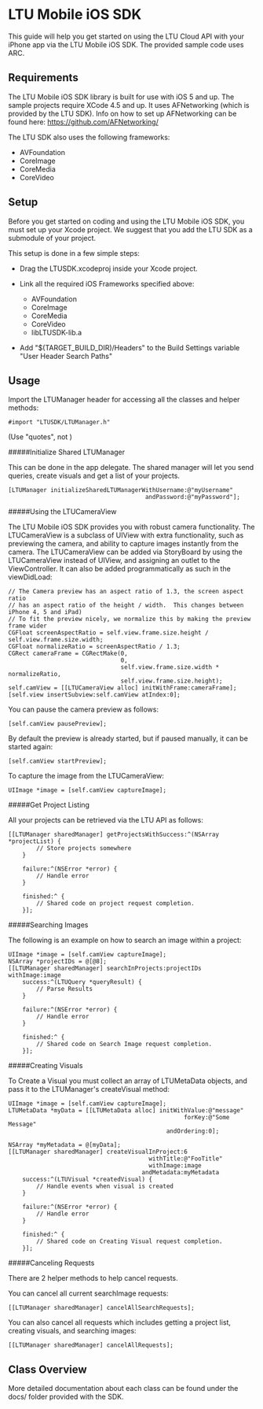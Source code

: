 LTU Mobile iOS SDK
==================

This guide will help you get started on using the LTU Cloud API with your iPhone
app via the LTU Mobile iOS SDK.  The provided sample code uses ARC.


Requirements
------------

The LTU Mobile iOS SDK library is built for use with iOS 5 and up.  The sample
projects require XCode 4.5 and up.  It uses AFNetworking (which is provided by
the LTU SDK).
Info on how to set up AFNetworking can be found here:
https://github.com/AFNetworking/

The LTU SDK also uses the following frameworks:

* AVFoundation
* CoreImage
* CoreMedia
* CoreVideo


Setup
-----

Before you get started on coding and using the LTU Mobile iOS SDK, you must set
up your Xcode project. We suggest that you add the LTU SDK as a submodule of
your project.

This setup is done in a few simple steps:


* Drag the LTUSDK.xcodeproj inside your Xcode project.

* Link all the required iOS Frameworks specified above:
  - AVFoundation
  - CoreImage
  - CoreMedia
  - CoreVideo
  - libLTUSDK-lib.a

* Add "$(TARGET_BUILD_DIR)/Headers" to the Build Settings variable
  "User Header Search Paths"



Usage
-----

Import the LTUManager header for accessing all the classes and helper methods:

    #import "LTUSDK/LTUManager.h"

(Use "quotes", not <angles>)


#####Initialize Shared LTUManager

This can be done in the app delegate.  The shared manager will let you send
queries, create visuals and get a list of your projects.

```objc
[LTUManager initializeSharedLTUManagerWithUsername:@"myUsername"
                                       andPassword:@"myPassword"];
```

#####Using the LTUCameraView

The LTU Mobile iOS SDK provides you with robust camera functionality.  The
LTUCameraView is a subclass of UIView with extra functionality, such as
previewing the camera, and ability to capture images instantly from the camera.
The LTUCameraView can be added via StoryBoard by using the LTUCameraView instead
of UIView, and assigning an outlet to the ViewController.  It can also be added
programmatically as such in the viewDidLoad:

```objc
// The Camera preview has an aspect ratio of 1.3, the screen aspect ratio
// has an aspect ratio of the height / width.  This changes between iPhone 4, 5 and iPad)
// To fit the preview nicely, we normalize this by making the preview frame wider
CGFloat screenAspectRatio = self.view.frame.size.height / self.view.frame.size.width;
CGFloat normalizeRatio = screenAspectRatio / 1.3;
CGRect cameraFrame = CGRectMake(0,
                                0,
                                self.view.frame.size.width * normalizeRatio,
                                self.view.frame.size.height);
self.camView = [[LTUCameraView alloc] initWithFrame:cameraFrame];
[self.view insertSubview:self.camView atIndex:0];
```

You can pause the camera preview as follows:

```objc
[self.camView pausePreview];
```

By default the preview is already started, but if paused manually, it can be
started again:

```objc
[self.camView startPreview];
```

To capture the image from the LTUCameraView:

```objc
UIImage *image = [self.camView captureImage];
```

#####Get Project Listing

All your projects can be retrieved via the LTU API as follows:

```objc
[[LTUManager sharedManager] getProjectsWithSuccess:^(NSArray *projectList) {
        // Store projects somewhere
    }

    failure:^(NSError *error) {
        // Handle error
    }

    finished:^ {
        // Shared code on project request completion.
    }];
```


#####Searching Images

The following is an example on how to search an image within a project:

```objc
UIImage *image = [self.camView captureImage];
NSArray *projectIDs = @[@8];
[[LTUManager sharedManager] searchInProjects:projectIDs withImage:image
    success:^(LTUQuery *queryResult) {
        // Parse Results
    }

    failure:^(NSError *error) {
        // Handle error
    }

    finished:^ {
        // Shared code on Search Image request completion.
    }];
```

#####Creating Visuals

To Create a Visual you must collect an array of LTUMetaData objects, and pass it
to the LTUManager's createVisual method:

```objc
UIImage *image = [self.camView captureImage];
LTUMetaData *myData = [[LTUMetaData alloc] initWithValue:@"message"
                                                  forKey:@"Some Message"
                                             andOrdering:0];

NSArray *myMetadata = @[myData];
[[LTUManager sharedManager] createVisualInProject:6
                                        withTitle:@"FooTitle"
                                        withImage:image
                                      andMetadata:myMetadata
    success:^(LTUVisual *createdVisual) {
        // Handle events when visual is created
    }

    failure:^(NSError *error) {
        // Handle error
    }

    finished:^ {
        // Shared code on Creating Visual request completion.
    }];
```

#####Canceling Requests

There are 2 helper methods to help cancel requests.

You can cancel all current searchImage requests:

```objc
[[LTUManager sharedManager] cancelAllSearchRequests];
```

You can also cancel all requests which includes getting a project list, creating
visuals, and searching images:

```objc
[[LTUManager sharedManager] cancelAllRequests];
```

Class Overview
--------------

More detailed documentation about each class can be found under the docs/ folder
provided with the SDK.
